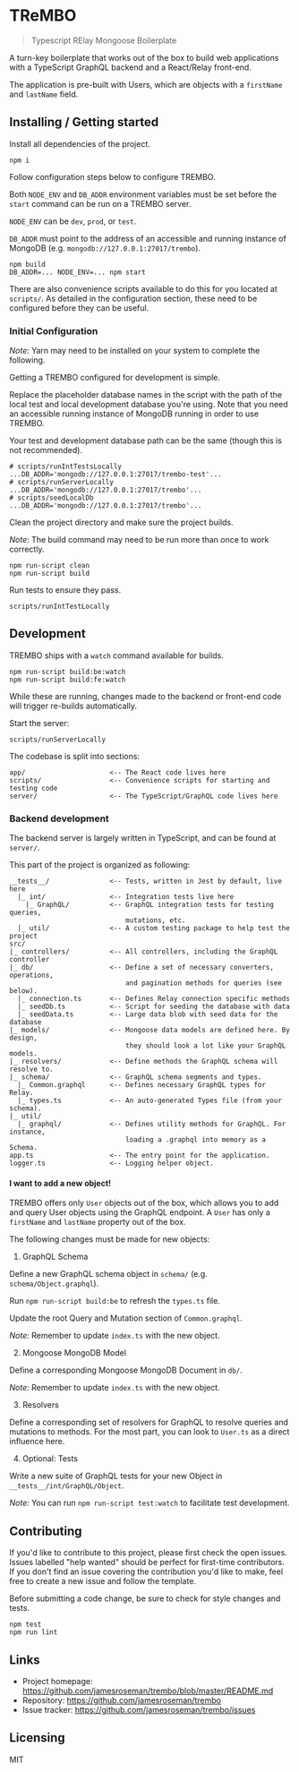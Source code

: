 # TReMBO
> Typescript RElay Mongoose Boilerplate

A turn-key boilerplate that works out of the box to build web applications with
a TypeScript GraphQL backend and a React/Relay front-end.

The application is pre-built with Users, which are objects with a `firstName` and `lastName` field.

## Installing / Getting started

Install all dependencies of the project.

```shell
npm i
```

Follow configuration steps below to configure TREMBO.

Both `NODE_ENV` and `DB_ADDR` environment variables must be set before the `start` command can be run on a TREMBO server.

`NODE_ENV` can be `dev`, `prod`, or `test`.

`DB_ADDR` must point to the address of an accessible and running instance of MongoDB (e.g. `mongodb://127.0.0.1:27017/trembo`).

```shell
npm build
DB_ADDR=... NODE_ENV=... npm start
```

There are also convenience scripts available to do this for you located at `scripts/`. As detailed in the configuration section, these need to be configured before they can be useful.

### Initial Configuration

*Note:* Yarn may need to be installed on your system to complete the following.

Getting a TREMBO configured for development is simple.

Replace the placeholder database names in the script with the path of the local test and local development database you're using. Note that you need an accessible running instance of MongoDB running in order to use TREMBO.

Your test and development database path can be the same (though this is not
recommended).

```shell
# scripts/runIntTestsLocally
...DB_ADDR='mongodb://127.0.0.1:27017/trembo-test'...
# scripts/runServerLocally
...DB_ADDR='mongodb://127.0.0.1:27017/trembo'...
# scripts/seedLocalDb
...DB_ADDR='mongodb://127.0.0.1:27017/trembo'...
```

Clean the project directory and make sure the project builds.

*Note*: The build command may need to be run more than once to work correctly.

```shell
npm run-script clean
npm run-script build
```

Run tests to ensure they pass.

```shell
scripts/runIntTestLocally
```

## Development

TREMBO ships with a `watch` command available for builds.

```shell
npm run-script build:be:watch
npm run-script build:fe:watch
```

While these are running, changes made to the backend or front-end code will trigger re-builds automatically.

Start the server:

```shell
scripts/runServerLocally
```

The codebase is split into sections:

```
app/                     <-- The React code lives here
scripts/                 <-- Convenience scripts for starting and testing code
server/                  <-- The TypeScript/GraphQL code lives here
```

### Backend development

The backend server is largely written in TypeScript, and can be found at `server/`.

This part of the project is organized as following:

```
__tests__/               <-- Tests, written in Jest by default, live here
  |_ int/                <-- Integration tests live here
    |_ GraphQL/          <-- GraphQL integration tests for testing queries,
                             mutations, etc.
  |_ util/               <-- A custom testing package to help test the project
src/
|_ controllers/          <-- All controllers, including the GraphQL controller
|_ db/                   <-- Define a set of necessary converters, operations,
                             and pagination methods for queries (see below).
  |_ connection.ts       <-- Defines Relay connection specific methods
  |_ seedDb.ts           <-- Script for seeding the database with data
  |_ seedData.ts         <-- Large data blob with seed data for the database
|_ models/               <-- Mongoose data models are defined here. By design,
                             they should look a lot like your GraphQL models.
|_ resolvers/            <-- Define methods the GraphQL schema will resolve to.
|_ schema/               <-- GraphQL schema segments and types.
  |_ Common.graphql      <-- Defines necessary GraphQL types for Relay.
  |_ types.ts            <-- An auto-generated Types file (from your schema).
|_ util/
  |_ graphql/            <-- Defines utility methods for GraphQL. For instance,
                             loading a .graphql into memory as a Schema.
app.ts                   <-- The entry point for the application.
logger.ts                <-- Logging helper object.
```

#### I want to add a new object!

TREMBO offers only `User` objects out of the box, which allows you to add and query User objects using the GraphQL endpoint. A `User` has only a `firstName` and `lastName` property out of the box.

The following changes must be made for new objects:

1. GraphQL Schema

Define a new GraphQL schema object in `schema/` (e.g. `schema/Object.graphql`).

Run `npm run-script build:be` to refresh the `types.ts` file.

Update the root Query and Mutation section of `Common.graphql`.

*Note:* Remember to update `index.ts` with the new object.

2. Mongoose MongoDB Model

Define a corresponding Mongoose MongoDB Document in `db/`.

*Note:* Remember to update `index.ts` with the new object.

3. Resolvers

Define a corresponding set of resolvers for GraphQL to resolve queries and mutations to methods. For the most part, you can look to `User.ts` as a direct influence here.

4. Optional: Tests

Write a new suite of GraphQL tests for your new Object in `__tests__/int/GraphQL/Object`.

*Note:* You can run `npm run-script test:watch` to facilitate test development.

## Contributing

If you'd like to contribute to this project, please first check the open issues.
Issues labelled "help wanted" should be perfect for first-time contributors. If you don't find an issue covering the contribution you'd like to make, feel free to create a new issue and follow the template.

Before submitting a code change, be sure to check for style changes and tests.

```shell
npm test
npm run lint
```

## Links

- Project homepage: https://github.com/jamesroseman/trembo/blob/master/README.md
- Repository: https://github.com/jamesroseman/trembo
- Issue tracker: https://github.com/jamesroseman/trembo/issues

## Licensing

MIT
